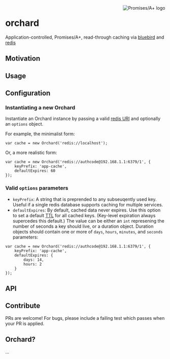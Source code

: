 <a href="http://promisesaplus.com/">
    <img src="http://promisesaplus.com/assets/logo-small.png" alt="Promises/A+ logo" title="Promises/A+ 1.0 compliant" align="right" />
</a>

orchard
=======

Application-controlled, Promises/A+, read-through caching via [bluebird](https://github.com/petkaantonov/bluebird) and [redis](https://github.com/antirez/redis)


## Motivation


## Usage


## Configuration

### Instantiating a new Orchard

Instantiate an Orchard instance by passing a valid [redis URI](https://npmjs.org/package/redisuri) and optionally an `options` object.

For example, the minimalist form:

```
var cache = new Orchard('redis://localhost');
```

Or, a more realistic form:

```
var cache = new Orchard('redis://authcode@192.168.1.1:6379/1', {
	keyPrefix: 'app-cache',
	defaultExpires: 60
});
```

###  Valid `options` parameters

- `keyPrefix`: A string that is preprended to any subseuqently used key. Useful if a single redis database supports caching for multiple services.
- `defaultExpires`: By default, cached data never expires. Use this option to set a default [TTL](http://redis.io/commands/ttl) for all cached keys. (Key-level expiration always supercedes this default.) The value can be either an `int` represening the number of seconds a key should live, or a duration object. Duration objects should contain one or more of `days`, `hours`, `minutes`, and `seconds` parameters:

```
var cache = new Orchard('redis://authcode@192.168.1.1:6379/1', {
	keyPrefix: 'app-cache',
	defaultExpires: {
		days: 14,
		hours: 2
	}
});
```

## API


## Contribute

PRs are welcome! For bugs, please include a failing test which passes when your PR is applied.


## Orchard?

...
